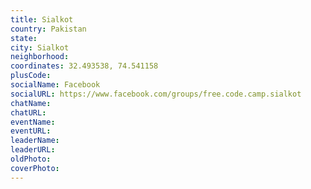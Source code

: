 ```yaml
---
title: Sialkot
country: Pakistan
state: 
city: Sialkot
neighborhood: 
coordinates: 32.493538, 74.541158
plusCode:
socialName: Facebook
socialURL: https://www.facebook.com/groups/free.code.camp.sialkot
chatName:
chatURL:
eventName:
eventURL:
leaderName:
leaderURL:
oldPhoto: 
coverPhoto:
---
```

